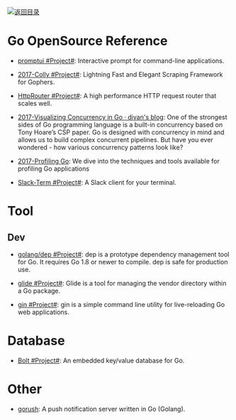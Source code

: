 [![返回目录](https://parg.co/UGo)](https://github.com/wxyyxc1992/Awesome-Reference)

# Go OpenSource Reference

* [promptui #Project#](https://github.com/manifoldco/promptui): Interactive prompt for command-line applications.

* [2017-Colly #Project#](https://github.com/gocolly/colly): Lightning Fast and Elegant Scraping Framework for Gophers.

- [HttpRouter #Project#](https://github.com/julienschmidt/httprouter): A high performance HTTP request router that scales well.

- [2017-Visualizing Concurrency in Go · divan's blog](http://divan.github.io/posts/go_concurrency_visualize/): One of the strongest sides of Go programming language is a built-in concurrency based on Tony Hoare’s CSP paper. Go is designed with concurrency in mind and allows us to build complex concurrent pipelines. But have you ever wondered - how various concurrency patterns look like?

- [2017-Profiling Go](http://www.integralist.co.uk/posts/profiling-go/): We dive into the techniques and tools available for profiling Go applications

- [Slack-Term #Project#](https://github.com/erroneousboat/slack-term): A Slack client for your terminal.

# Tool

## Dev

* [golang/dep #Project#](https://github.com/golang/dep): dep is a prototype dependency management tool for Go. It requires Go 1.8 or newer to compile. dep is safe for production use.

* [glide #Project#](https://github.com/Masterminds/glide): Glide is a tool for managing the vendor directory within a Go package.

* [gin #Project#](https://github.com/codegangsta/gin): gin is a simple command line utility for live-reloading Go web applications.

# Database

- [Bolt #Project#](https://github.com/boltdb/bolt): An embedded key/value database for Go.

# Other

- [gorush](https://github.com/appleboy/gorush): A push notification server written in Go (Golang).
